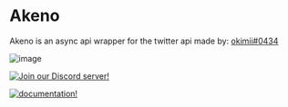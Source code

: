 # Akeno
Akeno is an async api wrapper for the twitter api made by: [okimii#0434](https://discord.com/users/637458038915203127)

![image](https://user-images.githubusercontent.com/92546867/152653959-db661bda-e788-4fda-a112-1e7375c0c90c.png)


[![Join our Discord server!](https://img.shields.io/badge/discord-Akeno-blueviolet)](https://discord.gg/bEevwUGMTG)

[![documentation!](https://img.shields.io/badge/Docs-documentation-informational)](https://akeno.readthedocs.io/en/latest/)
